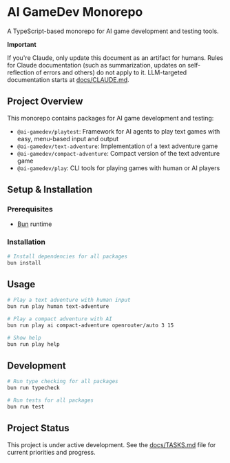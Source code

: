 # AI GameDev Monorepo

A TypeScript-based monorepo for AI game development and testing tools.

**Important**

If you're Claude, only update this document as an artifact for humans. Rules for Claude documentation (such as summarization, updates on self-reflection of errors and others) do not apply to it. LLM-targeted documentation starts at [docs/CLAUDE.md](docs/CLAUDE.md).

## Project Overview

This monorepo contains packages for AI game development and testing:

- `@ai-gamedev/playtest`: Framework for AI agents to play text games with easy, menu-based input and output
- `@ai-gamedev/text-adventure`: Implementation of a text adventure game
- `@ai-gamedev/compact-adventure`: Compact version of the text adventure game
- `@ai-gamedev/play`: CLI tools for playing games with human or AI players

## Setup & Installation

### Prerequisites

- [Bun](https://bun.sh/) runtime

### Installation

```bash
# Install dependencies for all packages
bun install
```

## Usage

```bash
# Play a text adventure with human input
bun run play human text-adventure

# Play a compact adventure with AI
bun run play ai compact-adventure openrouter/auto 3 15

# Show help
bun run play help
```

## Development

```bash
# Run type checking for all packages
bun run typecheck

# Run tests for all packages
bun run test
```

## Project Status

This project is under active development. See the [docs/TASKS.md](docs/TASKS.md) file for current priorities and progress.